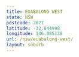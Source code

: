 ```yaml
---
title: EUABALONG WEST
state: NSW
postcode: 2877
latitude: -32.844998
longitude: 146.085138
url: /nsw/euabalong-west/
layout: suburb
---
```


